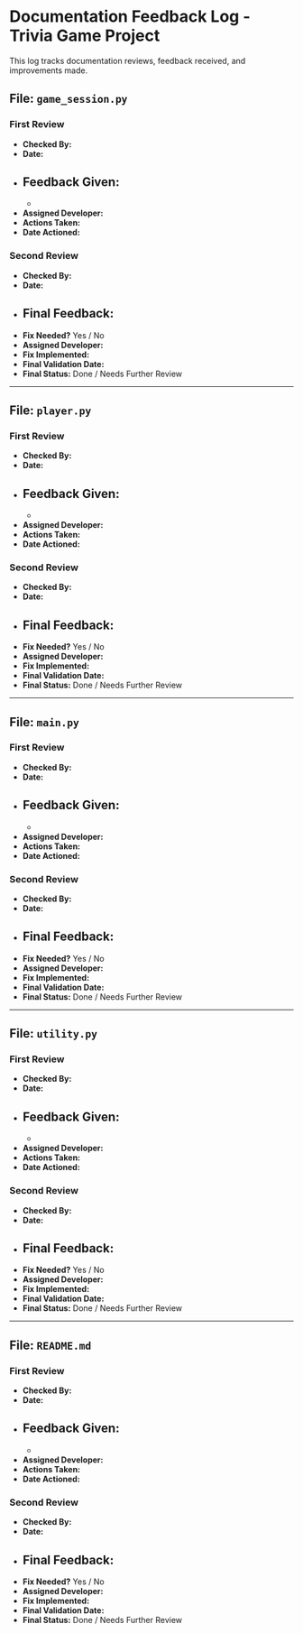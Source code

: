 # Documentation Feedback Log - Trivia Game Project

This log tracks documentation reviews, feedback received, and improvements made.

## File: `game_session.py`

### First Review

- **Checked By:**  
- **Date:**  
- **Feedback Given:**
  -  
  -  
- **Assigned Developer:**  
- **Actions Taken:**  
- **Date Actioned:**  

### Second Review
- **Checked By:**  
- **Date:**  
- **Final Feedback:**  
  -  
- **Fix Needed?** Yes / No  
- **Assigned Developer:**  
- **Fix Implemented:**  
- **Final Validation Date:**  
- **Final Status:** Done / Needs Further Review  

---

## File: `player.py`

### First Review
- **Checked By:**  
- **Date:**  
- **Feedback Given:**  
  -  
  -  
- **Assigned Developer:**  
- **Actions Taken:**  
- **Date Actioned:**  

### Second Review
- **Checked By:**  
- **Date:**  
- **Final Feedback:**  
  -  
- **Fix Needed?** Yes / No  
- **Assigned Developer:**  
- **Fix Implemented:**  
- **Final Validation Date:**  
- **Final Status:** Done / Needs Further Review  

---

## File: `main.py`

### First Review
- **Checked By:**  
- **Date:**  
- **Feedback Given:**  
  -  
  -  
- **Assigned Developer:**  
- **Actions Taken:**  
- **Date Actioned:**  

### Second Review
- **Checked By:**  
- **Date:**  
- **Final Feedback:**  
  -  
- **Fix Needed?** Yes / No  
- **Assigned Developer:**  
- **Fix Implemented:**  
- **Final Validation Date:**  
- **Final Status:** Done / Needs Further Review  

---

## File: `utility.py`

### First Review
- **Checked By:**  
- **Date:**  
- **Feedback Given:**  
  -  
  -  
- **Assigned Developer:**  
- **Actions Taken:**  
- **Date Actioned:**  

### Second Review
- **Checked By:**  
- **Date:**  
- **Final Feedback:**  
  -  
- **Fix Needed?** Yes / No  
- **Assigned Developer:**  
- **Fix Implemented:**  
- **Final Validation Date:**  
- **Final Status:** Done / Needs Further Review  

---

## File: `README.md`

### First Review
- **Checked By:**  
- **Date:**  
- **Feedback Given:**  
  -  
  -  
- **Assigned Developer:**  
- **Actions Taken:**  
- **Date Actioned:**  

### Second Review
- **Checked By:**  
- **Date:**  
- **Final Feedback:**  
  -  
- **Fix Needed?** Yes / No  
- **Assigned Developer:**  
- **Fix Implemented:**  
- **Final Validation Date:**  
- **Final Status:** Done / Needs Further Review  
